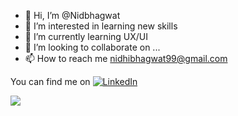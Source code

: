 - 👋 Hi, I’m @Nidbhagwat
- 👀 I’m interested in learning new skills
- 🌱 I’m currently learning UX/UI
- 💞️ I’m looking to collaborate on ...
- 📫 How to reach me nidhibhagwat99@gmail.com

<!---
Nidbhagwat/Nidbhagwat is a ✨ special ✨ repository because its `README.md` (this file) appears on your GitHub profile.
You can click the Preview link to take a look at your changes.
--->
You can find me on [![LinkedIn][2.2]][2]

<!-- Icons -->

[2.2]: https://raw.githubusercontent.com/MartinHeinz/MartinHeinz/master/linkedin-3-16.png (LinkedIn icon without padding)

<!-- Links to your social media accounts -->

[2]: https://www.linkedin.com/in/nidhi-bhagwat-0b668a168/



<a href="https://github.com/Nidbhagwat/github-readme-stats">
  <img align="left" src="https://github-readme-stats.vercel.app/api/top-langs/?username=Nidbhagwat&theme=dark" />
</a>
<a href="https://github.com/Nidbhagwat/github-rea"></a>
